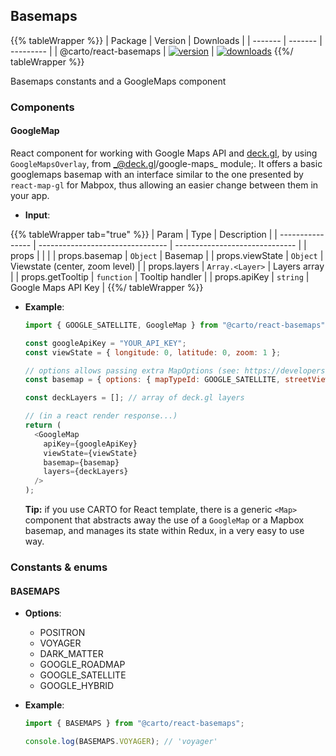 ## Basemaps

{{% tableWrapper %}}
| Package | Version | Downloads |
| ------- | ------- | --------- |
| @carto/react-basemaps  | <a href="https://npmjs.org/package/@carto/react-basemaps">  <img src="https://img.shields.io/npm/v/@carto/react-basemaps.svg?style=flat-square" alt="version" /></a> | <a href="https://npmjs.org/package/@carto/react-basemaps">  <img src="https://img.shields.io/npm/dt/@carto/react-basemaps.svg?style=flat-square" alt="downloads" /></a>
{{%/ tableWrapper %}}

Basemaps constants and a GoogleMaps component

### Components

#### GoogleMap

React component for working with Google Maps API and [deck.gl](https://deck.gl), by using `GoogleMapsOverlay`, from _@deck.gl/google-maps\_ module;. It offers a basic googlemaps basemap with an interface similar to the one presented by `react-map-gl` for Mabpox, thus allowing an easier change between them in your app.

- **Input**:

{{% tableWrapper tab="true" %}}
| Param            | Type                             | Description                    |
| ---------------- | -------------------------------- | ------------------------------ |
| props            |                                  |                                |
| props.basemap    | <code>Object</code>              | Basemap                        |
| props.viewState  | <code>Object</code>              | Viewstate (center, zoom level) |
| props.layers     | <code>Array.&lt;Layer&gt;</code> | Layers array                   |
| props.getTooltip | <code>function</code>            | Tooltip handler                |
| props.apiKey     | <code>string</code>              | Google Maps API Key            |
{{%/ tableWrapper %}}

- **Example**:

  ```js
  import { GOOGLE_SATELLITE, GoogleMap } from "@carto/react-basemaps";

  const googleApiKey = "YOUR_API_KEY";
  const viewState = { longitude: 0, latitude: 0, zoom: 1 };

  // options allows passing extra MapOptions (see: https://developers.google.com/maps/documentation/javascript/reference/map#MapOptions)
  const basemap = { options: { mapTypeId: GOOGLE_SATELLITE, streetViewControl: true } };

  const deckLayers = []; // array of deck.gl layers

  // (in a react render response...)
  return (
    <GoogleMap 
      apiKey={googleApiKey}
      viewState={viewState}
      basemap={basemap}
      layers={deckLayers}
    />
  );
  ```

  **Tip:** if you use CARTO for React template, there is a generic `<Map>` component that abstracts away the use of a `GoogleMap` or a Mapbox basemap, and manages its state within Redux, in a very easy to use way.

### Constants & enums

#### BASEMAPS

- **Options**:

  - POSITRON
  - VOYAGER
  - DARK_MATTER
  - GOOGLE_ROADMAP
  - GOOGLE_SATELLITE
  - GOOGLE_HYBRID

- **Example**:

  ```js
  import { BASEMAPS } from "@carto/react-basemaps";

  console.log(BASEMAPS.VOYAGER); // 'voyager'
  ```
